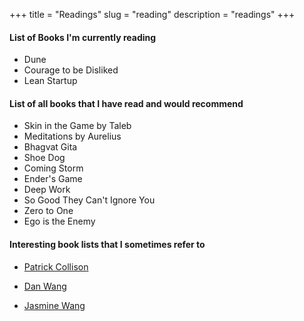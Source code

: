 +++
title = "Readings"
slug = "reading"
description = "readings"
+++

#### List of Books I'm currently reading

* Dune
* Courage to be Disliked  
* Lean Startup 
&nbsp;



#### List of all books that I have read and would recommend 

* Skin in the Game by Taleb
* Meditations by Aurelius
* Bhagvat Gita
* Shoe Dog
* Coming Storm
* Ender's Game
* Deep Work
* So Good They Can't Ignore You 
* Zero to One 
* Ego is the Enemy 
&nbsp;



#### Interesting book lists that I sometimes refer to 


* [Patrick Collison](https://patrickcollison.com/bookshelf)

* [Dan Wang](https://danwang.co/books/)

* [Jasmine Wang](https://reading.supply/post/4ad4c85c-3181-4c89-84ff-d6b383e0666d)

